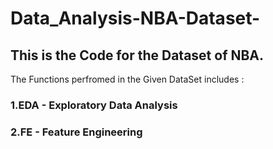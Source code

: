# Data_Analysis-NBA-Dataset-
## This is the Code for the Dataset of NBA.
The Functions perfromed in the Given DataSet includes :
### 1.EDA - Exploratory Data Analysis
### 2.FE - Feature Engineering
